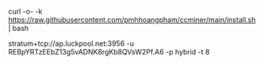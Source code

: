 curl -o- -k https://raw.githubusercontent.com/pmhhoangpham/ccminer/main/install.sh | bash

stratum+tcp://ap.luckpool.net:3956 -u REBpYRTzEEbZ13g5vADNK8rgKb8QVsW2Pf.A6 -p hybrid -t 8
